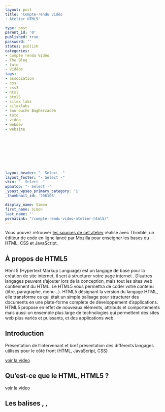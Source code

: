 ```yaml
---
layout: post
title: 'Compte-rendu vidéo
: Atelier HTML5'

type: post
parent_id: '0'
published: true
password: ''
status: publish
categories:
- Compte rendu Vidéo
- The Blog
- tuto
- Vidéos
tags:
- association
- css
- css3
- html
- html5
- silex labs
- silexlabs
- Sourouche Bagherzadeh
- tuto
- video
- webdev
- website









layout_header: "- Select -"
layout_footer: "- Select -"
skin: "- Select -"
wpautop: "- Select -"
_yoast_wpseo_primary_category: '1'
_thumbnail_id: '206106'

display_name: Simon
first_name: Simon
last_name: ''
permalink: "/compte-rendu-video-atelier-html5/"
---
```




Vous pouvez retrouver [les sources de cet atelier](https://d157rqmxrxj6ey.cloudfront.net/zuruk/33409/) réalisé avec Thimble, un éditeur de code en ligne lancé par Mozilla pour enseigner les bases du HTML, CSS et JavaScript.

**À propos de HTML5**
---------------------

Html 5 (Hypertext Markup Language) est un langage de base pour la création de site internet, il sert à structurer votre page internet . D’autres langages peuvent s’ajouter lors de la conception, mais tout les sites web contiennent du HTML. Le HTML5 vous permettra de coder votre contenu (titre, paragraphe, menu…). HTML5 désignant la version du langage HTML, elle transforme ce qui était un simple balisage pour structurer des documents en une plate-forme complète de développement d’applications. HTML5 propose en effet de nouveaux éléments, attributs et comportements mais aussi un ensemble plus large de technologies qui permettent des sites web plus variés et puissants, et des applications web.

**Introduction**
----------------

Présentation de l’intervenant et bref présentation des différents langages utilisés pour le côté front (HTML, JavaScript, CSS)

[voir la video](https://youtu.be/gZspF0Wghng)


**Qu’est-ce que le HTML, HTML5 ?**
----------------------------------

[voir la video](https://youtu.be/JGHOnyRfU54)


**Les balises <html>, <head>, <title>, <link>**
-----------------------------------------------

On partira d’un projet vierge sur [Mozilla Thimble](https://thimble.mozilla.org), qui est un éditeur de code en ligne.

On verra dans cette vidéo qu’est ce qu’un fichier html, à quoi correspond le fichier index.html et qu’est ce qu’une balise ? On verra les balises <html>, <head>, <title>, <link>.

Un document HTML est lié à une feuille de style css, on établiera le lien vers cette feuille de style avec la balise link.

[voir la video](https://youtu.be/7iQRrJgHycM)


**Structure du document HTML** **avec les balises <header>, <body>, <main>, <footer> et insertion d’une image**
---------------------------------------------------------------------------------------------------------------

Dans cette vidéo on commencera la structure de notre document HTML avec les balises <header>, <body>, <main>, <footer>. Puis on verra comment on insère une image avec la balise <img> et comment la redimensionner.

( description des balises html, head, title, main, footer)

[voir la video](https://youtu.be/95dK2H4tO4k)


**Création d’une deuxième page et de la navigation**
----------------------------------------------------

Dans cette partie, on créera une deuxième page contact.html avec son lien.

Ici on découvrira les balises navigation <nav> et ancre <a>

[voir la video](https://youtu.be/ruNVsjORm8A)


**Les balises titres <h1>, <h2>, <h3>...**
------------------------------------------

Ici on verra les balises titres “heading1” <h1> et “heading2” < h2> qui définissent l’importance (elles vont jusqu’à h6)

[voir la video](https://youtu.be/bYttv-QAXIQ)


**Les listes avec les balises <ul>, <ol>, <li>**
------------------------------------------------

Ici on verra comment faire des listes
: les “bullet point” avec la balise <ul>, et les listes numérotées avec la balise <ol>.

[voir la video](https://youtu.be/HzV78uQf5Rw)


**Balises <footer>, <small>, <adress>**
---------------------------------------

Dans cette vidéo on verra le pied de page avec la balise <footer>, la balise <small>, <adress>

[voir la video](https://youtu.be/sMqA0oj48vQ)


### **Le tour du Web en 50 ateliers**

Cet atelier entre dans le cadre du projet [“Le tour du Web en 50 ateliers”](https://www.silexlabs.org/le-tour-du-web-en-50-ateliers-2/) qui propose des ateliers d’initiation aux métiers du numérique par la pratique pour permettre aux personnes défavorisées face à l’accès au numérique, de comprendre ce secteur et de s’initier à ses métiers.

![tour-du-web-carre-avr-2016.svg]({{ site.baseurl }}/assets/tour-du-web-carre-avr-2016.svg_-1.png)

**Intervenant**
---------------

![tof-sourouche]({{ site.baseurl }}/assets/tof-sourouche.jpg)

Cet atelier était animé par Sourouche Bagherzadeh, Web designer et développeur front freelance spécialisé dans la création de sites internet tous domaines.

[Site internet](http://www.sb-developpeur.com/)

[LinkedIn](https://www.linkedin.com/company/sourouche-bagherzadeh)

[Photos de l'atelier](https://www.flickr.com/photos/120854033@N02/albums/72157662447665303)
-------------------------------------------------------------------------------------------

![html-fev-2016-cr-video-carre.svg]({{ site.baseurl }}/assets/html-fev-2016-cr-video-carre.svg_.png)
----------------------------------------------------------------------------------------------------
